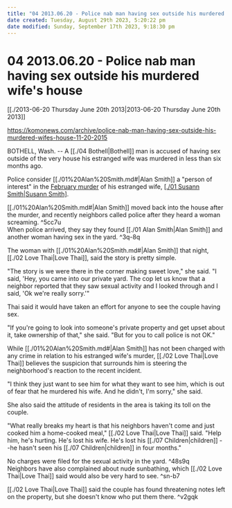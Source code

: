 ```yaml
---
title: "04 2013.06.20 - Police nab man having sex outside his murdered wife's house"
date created: Tuesday, August 29th 2023, 5:20:22 pm
date modified: Sunday, September 17th 2023, 9:18:30 pm
---
```


# 04 2013.06.20 - Police nab man having sex outside his murdered wife's house

[[./2013-06-20 Thursday June 20th 2013|2013-06-20 Thursday June 20th 2013]]

<https://komonews.com/archive/police-nab-man-having-sex-outside-his-murdered-wifes-house-11-20-2015>

BOTHELL, Wash. -- A [[./04 Bothell|Bothell]] man is accused of having sex outside of the very house his estranged wife was murdered in less than six months ago.  

  

Police consider [[./01%20Alan%20Smith.md#|Alan Smith]] a "person of interest" in the [February murder](http://www.komonews.com/news/local/Medical-examiner-Bothell-mom-was-killed-by-injuries-to-the-head-191452901.html) of his estranged wife, [[./01 Susann Smith|Susann Smith]](./01%20Alan%20Smith.md#).  

  

[[./01%20Alan%20Smith.md#|Alan Smith]] moved back into the house after the murder, and recently neighbors called police after they heard a woman screaming. ^5cc7u  
When police arrived, they say they found [[./01 Alan Smith|Alan Smith]] and another woman having sex in the yard. ^3q-8q

  

The woman with [[./01%20Alan%20Smith.md#|Alan Smith]] that night, [[./02 Love Thai|Love Thai]], said the story is pretty simple.  

  

"The story is we were there in the corner making sweet love," she said. "I said, 'Hey, you came into our private yard. The cop let us know that a neighbor reported that they saw sexual activity and I looked through and I said, 'Ok we're really sorry.'"  

  

Thai said it would have taken an effort for anyone to see the couple having sex.  

  

"If you're going to look into someone's private property and get upset about it, take ownership of that," she said. "But for you to call police is not OK."  

  

While [[./01%20Alan%20Smith.md#|Alan Smith]] has not been charged with any crime in relation to his estranged wife's murder, [[./02 Love Thai|Love Thai]] believes the suspicion that surrounds him is steering the neighborhood's reaction to the recent incident.  

  

"I think they just want to see him for what they want to see him, which is out of fear that he murdered his wife. And he didn't, I'm sorry," she said.  

  

She also said the attitude of residents in the area is taking its toll on the couple.  

  

"What really breaks my heart is that his neighbors haven't come and just cooked him a home-cooked meal," [[./02 Love Thai|Love Thai]] said. "Help him, he's hurting. He's lost his wife. He's lost his [[./07 Children|children]] - -he hasn't seen his [[./07 Children|children]] in four months."  

  

No charges were filed for the sexual activity in the yard. ^48s9q  
Neighbors have also complained about nude sunbathing, which [[./02 Love Thai|Love Thai]] said would also be very hard to see. ^sn-b7

  

[[./02 Love Thai|Love Thai]] said the couple has found threatening notes left on the property, but she doesn't know who put them there. ^v2gqk
